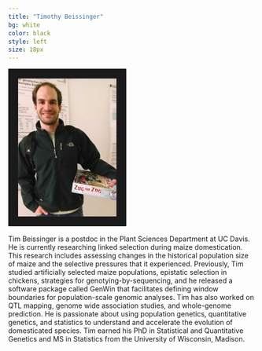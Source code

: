 ```yaml
---
title: "Timothy Beissinger"
bg: white
color: black
style: left
size: 18px
---
```


<div style="float:left border:3px">
    <img src="img/2014-03-12 20.50.42.jpg" alt="Picture of me" title="Picture" width="200" border="20"/>
</div>

Tim Beissinger is a postdoc in the Plant Sciences Department at UC Davis.  He is currently researching linked selection during maize domestication. This research includes assessing changes in the historical population size of maize and the selective pressures that it experienced.  Previously, Tim studied artificially selected maize populations, epistatic selection in chickens, strategies for genotying-by-sequencing, and he released a software package called GenWin that facilitates defining window boundaries for population-scale genomic analyses. Tim has also worked on QTL mapping, genome wide association studies, and whole-genome prediction. He is passionate about using population genetics, quantitative genetics, and statistics to understand and accelerate the evolution of domesticated species. Tim earned his PhD in Statistical and Quantitative Genetics and MS in Statistics from the University of Wisconsin, Madison.


